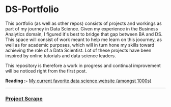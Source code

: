 # DS-Portfolio

This portfolio (as well as other repos) consists of projects and workings as part of my journey in Data Science. Given my experience in the Business Analytics domain, I figured it's best to bridge that gap between BA and DS. This space will consist of work meant to help me learn on this joourney, as well as for academic purposes, which will in turn hone my skills toward achieving the role of a Data Scientist. Lot of these projects have been inspired by online tutorials and data science leaders.

This repository is therefore a work in progress and continual improvement will be noticed right from the first post.

**Reading :-** [My current favorite data science website (amongst 1000s)](https://towardsdatascience.com/)
***
### [Project Scrape](https://github.com/bmk316/scrape)

